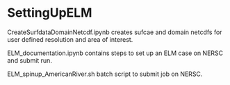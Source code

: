 # SettingUpELM

CreateSurfdataDomainNetcdf.ipynb creates sufcae and domain netcdfs for user defined resolution and area of interest.

ELM_documentation.ipynb contains steps to set up an ELM case on NERSC and submit run.

ELM_spinup_AmericanRiver.sh batch script to submit job on NERSC.
